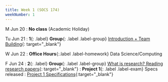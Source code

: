 ```yaml
---
title: Week 1 (SOCS 174)
weekNumber: 1
---
```


M Jun 20
: **No class** (Academic Holiday)

Tu Jun 21
: **1**{: .label} **Group**{: .label .label-group} [Introduction + Team Building](https://docs.google.com/presentation/d/1hwwbuW74Bo2cWMhD2XlL3PajM2iMLLDri2AY14KFF7s/edit?usp=sharing){: target="_blank"}

W Jun 22
: **Office Hours**{:.label .label-homework} Data Science/Computing

F Jun 24
: **2**{: .label} **Group**{: .label .label-group} [What is research? Reading research papers](https://docs.google.com/presentation/d/1OZlzbT76UR76kI_OjvDrkFvAjSrjFn2RfqEsOLy4P7Q/edit?usp=sharing){: target="_blank"}
: **Project 1**{: .label .label-exam} Specs released
  : [Project 1 Specifications]({{site.baseurl}}/rpd_project/#project-1-reading-data-science-and-social-science-literature){:target="_blank"}

